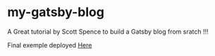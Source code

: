 # my-gatsby-blog

A Great tutorial by Scott Spence to build a Gatsby blog from sratch !!!

Final exemple deployed [Here](https://heuristic-brown-424401.netlify.app)
